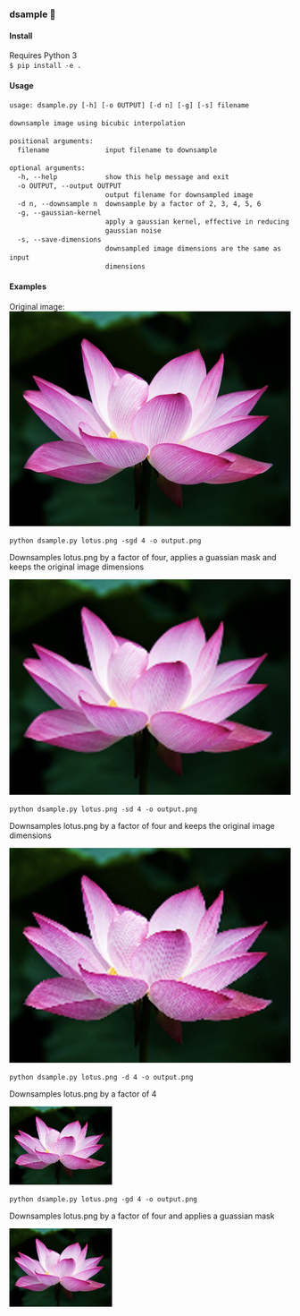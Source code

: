 ### dsample 🌌

#### Install
Requires Python 3\
`$ pip install -e .`

#### Usage
```
usage: dsample.py [-h] [-o OUTPUT] [-d n] [-g] [-s] filename

downsample image using bicubic interpolation

positional arguments:
  filename              input filename to downsample

optional arguments:
  -h, --help            show this help message and exit
  -o OUTPUT, --output OUTPUT
                        output filename for downsampled image
  -d n, --downsample n  downsample by a factor of 2, 3, 4, 5, 6
  -g, --gaussian-kernel
                        apply a gaussian kernel, effective in reducing
                        gaussian noise
  -s, --save-dimensions
                        downsampled image dimensions are the same as input
                        dimensions
```

#### Examples

Original image:\
![lotus.png](https://github.com/her/dsample/blob/master/img/lotus.png)

```
python dsample.py lotus.png -sgd 4 -o output.png
```
Downsamples lotus.png by a factor of four, applies a guassian mask and keeps
the original image dimensions

![ds_4x_s_mask.png](https://github.com/her/dsample/blob/master/img/ds_4x_s_mask.png)

```
python dsample.py lotus.png -sd 4 -o output.png
```
Downsamples lotus.png by a factor of four and keeps
the original image dimensions

![ds_4x_s.png](https://github.com/her/dsample/blob/master/img/ds_4x_s.png)

```
python dsample.py lotus.png -d 4 -o output.png
```
Downsamples lotus.png by a factor of 4

![ds_4x.png](https://github.com/her/dsample/blob/master/img/ds_4x.png)

```
python dsample.py lotus.png -gd 4 -o output.png
```
Downsamples lotus.png by a factor of four and applies a guassian mask

![ds_4x_mask.png](https://github.com/her/dsample/blob/master/img/ds_4x_mask.png)
